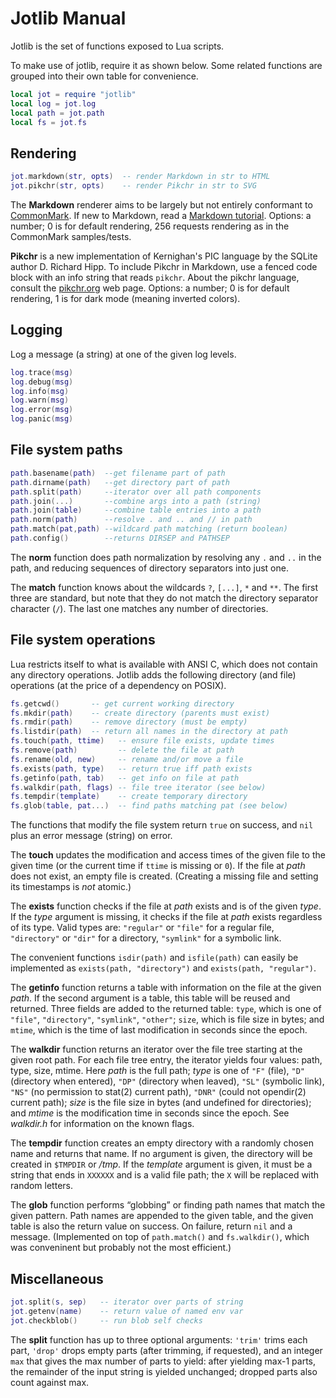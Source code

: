 # Jotlib Manual

Jotlib is the set of functions exposed to Lua scripts.

To make use of jotlib, require it as shown below.
Some related functions are grouped into their own table
for convenience.

```Lua
local jot = require "jotlib"
local log = jot.log
local path = jot.path
local fs = jot.fs
```

## Rendering

```Lua
jot.markdown(str, opts)  -- render Markdown in str to HTML
jot.pikchr(str, opts)    -- render Pikchr in str to SVG
```

The **Markdown** renderer aims to be largely but not entirely
conformant to [CommonMark](https://spec.commonmark.org). If new to
Markdown, read a [Markdown tutorial](https://commonmark.org/help).
Options: a number; 0 is for default rendering, 256 requests
rendering as in the CommonMark samples/tests.

**Pikchr** is a new implementation of Kernighan's PIC language
by the SQLite author D. Richard Hipp. To include Pikchr in
Markdown, use a fenced code block with an info string that
reads `pikchr`. About the pikchr language, consult the
[pikchr.org](https://pikchr.org) web page.
Options: a number; 0 is for default rendering, 1 is for dark mode
(meaning inverted colors).

## Logging

Log a message (a string) at one of the given log levels.

```Lua
log.trace(msg)
log.debug(msg)
log.info(msg)
log.warn(msg)
log.error(msg)
log.panic(msg)
```

## File system paths

```Lua
path.basename(path)  --get filename part of path
path.dirname(path)   --get directory part of path
path.split(path)     --iterator over all path components
path.join(...)       --combine args into a path (string)
path.join(table)     --combine table entries into a path
path.norm(path)      --resolve . and .. and // in path
path.match(pat,path) --wildcard path matching (return boolean)
path.config()        --returns DIRSEP and PATHSEP
```

The **norm** function does path normalization by resolving
any `.` and `..` in the path, and reducing sequences of
directory separators into just one.

The **match** function knows about the wildcards `?`, `[...]`,
`*` and `**`. The first three are standard, but note that they
do not match the directory separator character (`/`).
The last one matches any number of directories.

## File system operations

Lua restricts itself to what is available with ANSI C, which
does not contain any directory operations. Jotlib adds the
following directory (and file) operations (at the price of
a dependency on POSIX).

```Lua
fs.getcwd()       -- get current working directory
fs.mkdir(path)    -- create directory (parents must exist)
fs.rmdir(path)    -- remove directory (must be empty)
fs.listdir(path)  -- return all names in the directory at path
fs.touch(path, ttime)   -- ensure file exists, update times
fs.remove(path)         -- delete the file at path
fs.rename(old, new)     -- rename and/or move a file
fs.exists(path, type)   -- return true iff path exists
fs.getinfo(path, tab)   -- get info on file at path
fs.walkdir(path, flags) -- file tree iterator (see below)
fs.tempdir(template)    -- create temporary directory
fs.glob(table, pat...)  -- find paths matching pat (see below)
```

The functions that modify the file system return `true` on
success, and `nil` plus an error message (string) on error.

The **touch** updates the modification and access times
of the given file to the given time (or the current time
if `ttime` is missing or `0`). If the file at *path* does
not exist, an empty file is created. (Creating a missing
file and setting its timestamps is *not* atomic.)

The **exists** function checks if the file at *path* exists
and is of the given *type*. If the *type* argument is missing,
it checks if the file at *path* exists regardless of its type.
Valid types are:
`"regular"` or `"file"` for a regular file,
`"directory"` or `"dir"` for a directory,
`"symlink"` for a symbolic link.

The convenient functions `isdir(path)` and `isfile(path)` can
easily be implemented as `exists(path, "directory")` and
`exists(path, "regular")`.

The **getinfo** function returns a table with information
on the file at the given *path*. If the second argument is
a table, this table will be reused and returned. Three
fields are added to the returned table: `type`, which is
one of `"file"`, `"directory"`, `"symlink"`, `"other"`;
`size`, which is file size in bytes; and `mtime`, which
is the time of last modification in seconds since the epoch.

The **walkdir** function returns an iterator over the file
tree starting at the given root path. For each file tree
entry, the iterator yields four values: path, type, size, mtime.
Here *path* is the full path; *type* is one of `"F"` (file),
`"D"` (directory when entered), `"DP"` (directory when leaved),
`"SL"` (symbolic link), `"NS"` (no permission to stat(2) current
path), `"DNR"` (could not opendir(2) current path); *size*
is the file size in bytes (and undefined for directories);
and *mtime* is the modification time in seconds since the epoch.
See *walkdir.h* for information on the known flags.

The **tempdir** function creates an empty directory with
a randomly chosen name and returns that name.
If no argument is given, the directory will be created in
`$TMPDIR` or */tmp*. If the *template* argument is given,
it must be a string that ends in `XXXXXX` and is a valid
file path; the `X` will be replaced with random letters.

The **glob** function performs “globbing” or finding path
names that match the given pattern. Path names are appended
to the given table, and the given table is also the return
value on success. On failure, return `nil` and a message.
(Implemented on top of `path.match()` and `fs.walkdir()`,
which was conveninent but probably not the most efficient.)

## Miscellaneous

``` Lua
jot.split(s, sep)   -- iterator over parts of string
jot.getenv(name)    -- return value of named env var
jot.checkblob()     -- run blob self checks
```

The **split** function has up to three optional arguments:
`'trim'` trims each part, `'drop'` drops empty parts (after
trimming, if requested), and an integer `max` that gives
the max number of parts to yield: after yielding max-1 parts,
the remainder of the input string is yielded unchanged;
dropped parts also count against max.
